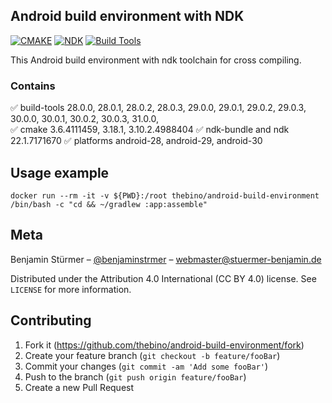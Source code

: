 ## Android build environment with NDK
[![CMAKE](https://img.shields.io/badge/cmake-3.10.2-success.svg)]()
[![NDK](https://img.shields.io/badge/ndk-r20-blue.svg)]()
[![Build Tools](https://img.shields.io/badge/buildtools-29.0.0-green.svg)]()

This Android build environment with ndk toolchain for cross compiling.


### Contains
:white_check_mark: build-tools 28.0.0, 28.0.1, 28.0.2, 28.0.3, 29.0.0, 29.0.1, 29.0.2, 29.0.3, 30.0.0, 30.0.1, 30.0.2, 30.0.3, 31.0.0,  
:white_check_mark: cmake 3.6.4111459, 3.18.1, 3.10.2.4988404
:white_check_mark: ndk-bundle and ndk 22.1.7171670
:white_check_mark: platforms android-28, android-29, android-30

## Usage example
```
docker run --rm -it -v ${PWD}:/root thebino/android-build-environment /bin/bash -c "cd && ~/gradlew :app:assemble"
```

## Meta

Benjamin Stürmer – [@benjaminstrmer](https://twitter.com/benjaminstrmer) – webmaster@stuermer-benjamin.de

Distributed under the Attribution 4.0 International (CC BY 4.0) license. See ``LICENSE`` for more information.

## Contributing

1. Fork it (<https://github.com/thebino/android-build-environment/fork>)
2. Create your feature branch (`git checkout -b feature/fooBar`)
3. Commit your changes (`git commit -am 'Add some fooBar'`)
4. Push to the branch (`git push origin feature/fooBar`)
5. Create a new Pull Request
